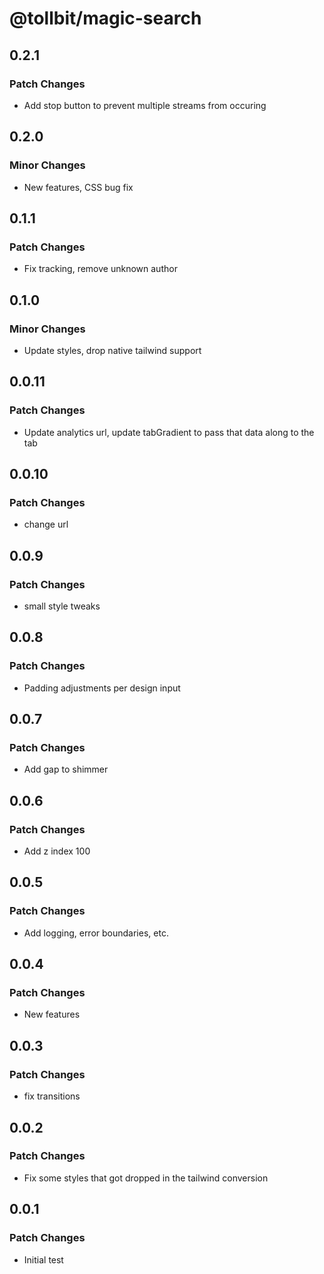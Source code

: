 # @tollbit/magic-search

## 0.2.1

### Patch Changes

- Add stop button to prevent multiple streams from occuring

## 0.2.0

### Minor Changes

- New features, CSS bug fix

## 0.1.1

### Patch Changes

- Fix tracking, remove unknown author

## 0.1.0

### Minor Changes

- Update styles, drop native tailwind support

## 0.0.11

### Patch Changes

- Update analytics url, update tabGradient to pass that data along to the tab

## 0.0.10

### Patch Changes

- change url

## 0.0.9

### Patch Changes

- small style tweaks

## 0.0.8

### Patch Changes

- Padding adjustments per design input

## 0.0.7

### Patch Changes

- Add gap to shimmer

## 0.0.6

### Patch Changes

- Add z index 100

## 0.0.5

### Patch Changes

- Add logging, error boundaries, etc.

## 0.0.4

### Patch Changes

- New features

## 0.0.3

### Patch Changes

- fix transitions

## 0.0.2

### Patch Changes

- Fix some styles that got dropped in the tailwind conversion

## 0.0.1

### Patch Changes

- Initial test
